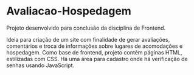 # Avaliacao-Hospedagem

Projeto desenvolvido para conclusão da disciplina de Frontend.

Ideia para criação de um site com finalidade de gerar avaliações, comentários e troca de informações sobre lugares de acomodações e hospedagem.
Como base de frontend, projeto contém páginas HTML, estilizadas com CSS. Há uma área para cadastro onde há verificação de senhas usando JavaScript.

